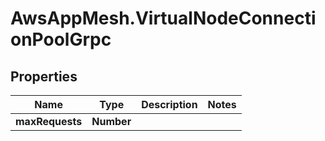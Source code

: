 # AwsAppMesh.VirtualNodeConnectionPoolGrpc

## Properties

Name | Type | Description | Notes
------------ | ------------- | ------------- | -------------
**maxRequests** | **Number** |  | 


